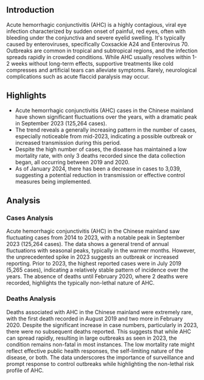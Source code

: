 ## Introduction

Acute hemorrhagic conjunctivitis (AHC) is a highly contagious, viral eye infection characterized by sudden onset of painful, red eyes, often with bleeding under the conjunctiva and severe eyelid swelling. It's typically caused by enteroviruses, specifically Coxsackie A24 and Enterovirus 70. Outbreaks are common in tropical and subtropical regions, and the infection spreads rapidly in crowded conditions. While AHC usually resolves within 1-2 weeks without long-term effects, supportive treatments like cold compresses and artificial tears can alleviate symptoms. Rarely, neurological complications such as acute flaccid paralysis may occur.

## Highlights

- Acute hemorrhagic conjunctivitis (AHC) cases in the Chinese mainland have shown significant fluctuations over the years, with a dramatic peak in September 2023 (125,264 cases). <br/>
- The trend reveals a generally increasing pattern in the number of cases, especially noticeable from mid-2023, indicating a possible outbreak or increased transmission during this period. <br/>
- Despite the high number of cases, the disease has maintained a low mortality rate, with only 3 deaths recorded since the data collection began, all occurring between 2019 and 2020. <br/>
- As of January 2024, there has been a decrease in cases to 3,039, suggesting a potential reduction in transmission or effective control measures being implemented. <br/>

## Analysis

### Cases Analysis
Acute hemorrhagic conjunctivitis (AHC) in the Chinese mainland saw fluctuating cases from 2014 to 2023, with a notable peak in September 2023 (125,264 cases). The data shows a general trend of annual fluctuations with seasonal peaks, typically in the warmer months. However, the unprecedented spike in 2023 suggests an outbreak or increased reporting. Prior to 2023, the highest reported cases were in July 2019 (5,265 cases), indicating a relatively stable pattern of incidence over the years. The absence of deaths until February 2020, where 2 deaths were recorded, highlights the typically non-lethal nature of AHC.

### Deaths Analysis
Deaths associated with AHC in the Chinese mainland were extremely rare, with the first death recorded in August 2019 and two more in February 2020. Despite the significant increase in case numbers, particularly in 2023, there were no subsequent deaths reported. This suggests that while AHC can spread rapidly, resulting in large outbreaks as seen in 2023, the condition remains non-fatal in most instances. The low mortality rate might reflect effective public health responses, the self-limiting nature of the disease, or both. The data underscores the importance of surveillance and prompt response to control outbreaks while highlighting the non-lethal risk profile of AHC.

